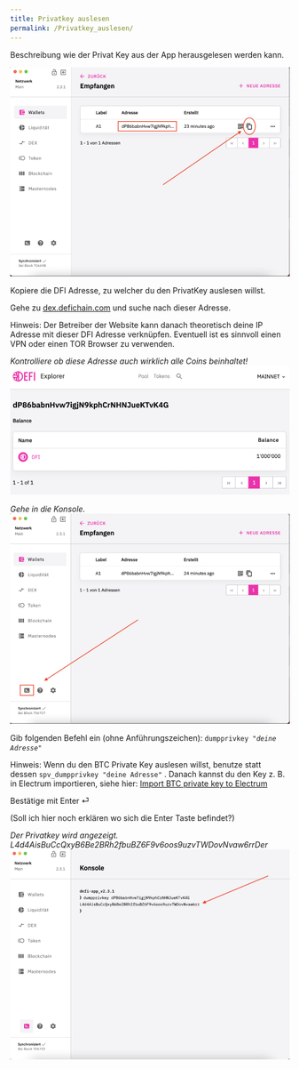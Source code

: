 ```yaml
---
title: Privatkey auslesen
permalink: /Privatkey_auslesen/
---
```


Beschreibung wie der Privat Key aus der App herausgelesen werden kann.

![Kopiere die DFI Adresse, zu welcher du den PrivatKey auslesen willst.](./../media/Bildschirmfoto_2021-03-13_um_23.39.18.png)

Kopiere die DFI Adresse, zu welcher du den PrivatKey auslesen willst.

Gehe zu [dex.defichain.com](https://dex.defichain.com/) und suche nach dieser Adresse.

Hinweis: Der Betreiber der Website kann danach theoretisch deine IP Adresse mit dieser DFI Adresse verknüpfen. Eventuell ist es sinnvoll einen VPN oder einen TOR Browser zu verwenden.

*Kontrolliere ob diese Adresse auch wirklich alle Coins beinhaltet!*  
![](./../media/Bildschirmfoto_2021-03-13_um_23.40.59.png)

*Gehe in die Konsole.*  
![Gehe in die Konsole](./../media/Bildschirmfoto_2021-03-13_um_23.49.001.png)

Gib folgenden Befehl ein (ohne Anführungszeichen): `dumpprivkey `*`"deine Adresse"`*

Hinweis: Wenn du den BTC Private Key auslesen willst, benutze statt dessen `spv_dumpprivkey "deine Adresse"` . Danach kannst du den Key z. B. in Electrum importieren, siehe hier: [Import BTC private key to Electrum](./Import_BTC_private_key_to_Electrum.md)

Bestätige mit Enter ⏎

(Soll ich hier noch erklären wo sich die Enter Taste befindet?)

*Der Privatkey wird angezeigt. L4d4AisBuCcQxyB6Be2BRh2fbuBZ6F9v6oos9uzvTWDovNvaw6rrDer*  
![](./../media/Bildschirmfoto_2021-03-13_um_23.56.36.png)

